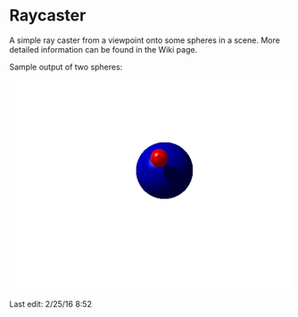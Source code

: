 # Raycaster
A simple ray caster from a viewpoint onto some spheres in a scene. 
More detailed information can be found in the Wiki page.

Sample output of two spheres: 

![image](https://github.com/khongton/Raycaster/blob/master/images/image.png)

Last edit: 2/25/16 8:52
